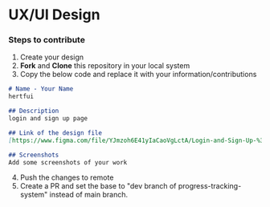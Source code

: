 # UX/UI Design

### Steps to contribute

1. Create your design
2. **Fork** and **Clone** this repository in your local system
3. Copy the below code and replace it with your information/contributions

```Markdown
# Name - Your Name
hertfui

## Description 
login and sign up page

## Link of the design file
[https://www.figma.com/file/YJmzoh6E41yIaCaoVgLctA/Login-and-Sign-Up-%3A-Progress-Tracking-App?node-id=0%3A1](figma link)

## Screenshots
Add some screenshots of your work
```

4. Push the changes to remote
5. Create a PR and set the base to "dev branch of progress-tracking-system" instead of main branch.
